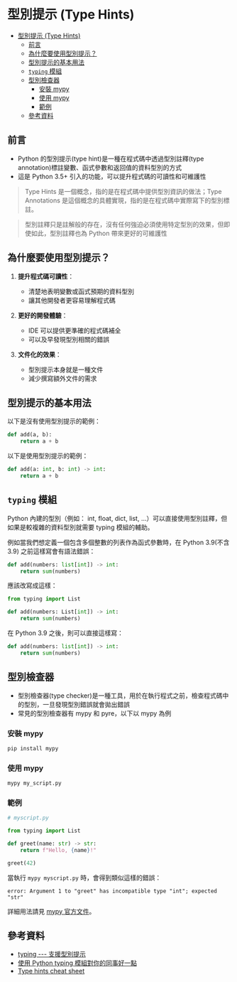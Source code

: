 # 型別提示 (Type Hints)

- [型別提示 (Type Hints)](#型別提示-type-hints)
  - [前言](#前言)
  - [為什麼要使用型別提示？](#為什麼要使用型別提示)
  - [型別提示的基本用法](#型別提示的基本用法)
  - [`typing` 模組](#typing-模組)
  - [型別檢查器](#型別檢查器)
    - [安裝 mypy](#安裝-mypy)
    - [使用 mypy](#使用-mypy)
    - [範例](#範例)
  - [參考資料](#參考資料)

## 前言

- Python 的型別提示(type hint)是一種在程式碼中透過型別註釋(type annotation)標註變數、函式參數和返回值的資料型別的方式
- 這是 Python 3.5+ 引入的功能，可以提升程式碼的可讀性和可維護性

> Type Hints 是一個概念，指的是在程式碼中提供型別資訊的做法；Type Annotations 是這個概念的具體實現，指的是在程式碼中實際寫下的型別標註。

> 型別註釋只是註解般的存在，沒有任何強迫必須使用特定型別的效果，但即使如此，型別註釋也為 Python 帶來更好的可維護性

## 為什麼要使用型別提示？

1. **提升程式碼可讀性**：
   - 清楚地表明變數或函式預期的資料型別
   - 讓其他開發者更容易理解程式碼

2. **更好的開發體驗**：
   - IDE 可以提供更準確的程式碼補全
   - 可以及早發現型別相關的錯誤

3. **文件化的效果**：
   - 型別提示本身就是一種文件
   - 減少撰寫額外文件的需求

## 型別提示的基本用法

以下是沒有使用型別提示的範例：

```python
def add(a, b):
    return a + b
```

以下是使用型別提示的範例：

```python
def add(a: int, b: int) -> int:
    return a + b
```

## `typing` 模組

Python 內建的型別（例如： int, float, dict, list, …）可以直接使用型別註釋，但如果是較複雜的資料型別就需要 typing 模組的輔助。

例如當我們想定義一個包含多個整數的列表作為函式參數時，在 Python 3.9(不含 3.9) 之前這樣寫會有語法錯誤：

```python
def add(numbers: list[int]) -> int:
    return sum(numbers)
```

應該改寫成這樣：

```python
from typing import List

def add(numbers: List[int]) -> int:
    return sum(numbers)
```

在 Python 3.9 之後，則可以直接這樣寫：

```python
def add(numbers: list[int]) -> int:
    return sum(numbers)
```

## 型別檢查器

- 型別檢查器(type checker)是一種工具，用於在執行程式之前，檢查程式碼中的型別，一旦發現型別錯誤就會拋出錯誤
- 常見的型別檢查器有 mypy 和 pyre，以下以 mypy 為例

### 安裝 mypy

```bash
pip install mypy
```

### 使用 mypy

```bash
mypy my_script.py
```

### 範例

```python
# myscript.py

from typing import List

def greet(name: str) -> str:
    return f"Hello, {name}!"

greet(42)
```

當執行 `mypy myscript.py` 時，會得到類似這樣的錯誤：
```
error: Argument 1 to "greet" has incompatible type "int"; expected "str"
```

詳細用法請見 [mypy 官方文件](https://mypy.readthedocs.io/en/stable/)。

## 參考資料

- [typing --- 支援型別提示](https://docs.python.org/zh-tw/3/library/typing.html)
- [使用 Python typing 模組對你的同事好一點](https://myapollo.com.tw/blog/python-typing-module/)
- [Type hints cheat sheet](https://mypy.readthedocs.io/en/stable/cheat_sheet_py3.html)
